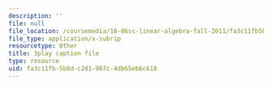 ```yaml
---
description: ''
file: null
file_location: /coursemedia/18-06sc-linear-algebra-fall-2011/fa3c11fb5b8dc2d1967c4db65eb6c618_AMLekTJR5_U.srt
file_type: application/x-subrip
resourcetype: Other
title: 3play caption file
type: resource
uid: fa3c11fb-5b8d-c2d1-967c-4db65eb6c618
---
```

